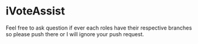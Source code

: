 # iVoteAssist
Feel free to ask question if ever each roles have their respective branches so please push there or I will ignore your push request.
